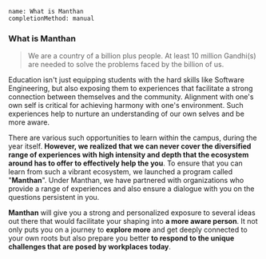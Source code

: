 ```ngMeta
name: What is Manthan
completionMethod: manual
```

### What is Manthan

> We are a country of a billion plus people. At least 10 million Gandhi(s) are needed to solve the problems faced by the billion of us.


Education isn't just equipping students with the hard skills like Software Engineering, but also exposing them to experiences that facilitate a strong connection between themselves and the community. Alignment with one's own self is critical for achieving harmony with one's environment. Such experiences help to nurture an understanding of our own selves and be more aware.


There are various such opportunities to learn within the campus, during the year itself. **However, we realized that we can never cover the diversified range of experiences with high intensity and depth that the ecosystem around has to offer to effectively help the you**. To ensure that you can learn from such a vibrant ecosystem, we launched a program called "**Manthan**". Under Manthan, we have partnered with organizations who provide a range of experiences and also ensure a dialogue with you on the questions persistent in you.

**Manthan** will give you a strong and personalized exposure to several ideas out there that would facilitate your shaping into **a more aware person**. It not only puts you on a journey to **explore more** and get deeply connected to your own roots but also prepare you better **to respond to the unique challenges that are posed by workplaces today**.

